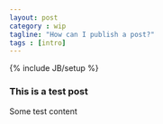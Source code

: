```yaml
---
layout: post
category : wip
tagline: "How can I publish a post?"
tags : [intro]
---
```

{% include JB/setup %}

### This is a test post

Some test content
